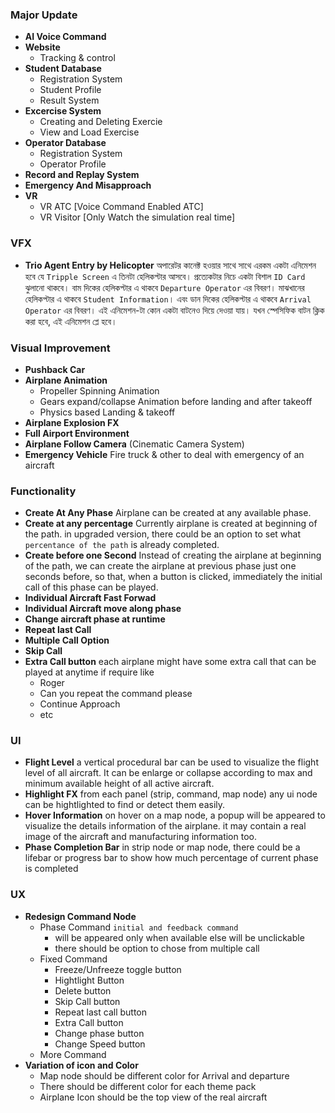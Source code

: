 ### Major Update
* **AI Voice Command**
* **Website** 
    * Tracking & control
* **Student Database**
    * Registration System
    * Student Profile
    * Result System
* **Excercise System**
    * Creating and Deleting Exercie
    * View and Load Exercise
* **Operator Database**
    * Registration System
    * Operator Profile
* **Record and Replay System**
* **Emergency And Misapproach**
* **VR**
	- VR ATC [Voice Command Enabled ATC]
	- VR Visitor [Only Watch the simulation real time]




### VFX
* **Trio Agent Entry by Helicopter** 
অপারেটর কানেক্ট হওয়ার সাথে সাথে এরকম একটা এনিমেশন হবে যে `Tripple Screen` এ তিনটা হেলিকপ্টার আসবে। প্রত্যেকটার নিচে একটা বিশাল `ID Card` ঝুলানো থাকবে। বাম দিকের হেলিকপ্টার এ থাকবে `Departure Operator` এর বিবরণ। মাঝখানের হেলিকপ্টার এ থাকবে `Student Information`। এবং ডান দিকের হেলিকপ্টার এ থাকবে `Arrival Operator` এর বিবরণ। 
এই এনিমেশন-টা কোন একটা বাটনেও দিয়ে দেওয়া যায়। যখন স্পেসিফিক বাটন ক্লিক করা হবে, এই এনিমেশন প্লে হবে।




### Visual Improvement
* **Pushback Car**
* **Airplane Animation** 
    * Propeller Spinning Animation
    * Gears expand/collapse Animation before landing and after takeoff
    * Physics based Landing & takeoff
* **Airplane Explosion FX**
* **Full Airport Environment**
* **Airplane Follow Camera** (Cinematic Camera System)
* **Emergency Vehicle** Fire truck & other to deal with emergency of an aircraft



### Functionality
* **Create At Any Phase** Airplane can be created at any available phase.
* **Create at any percentage** Currently airplane is created at beginning of the path. in upgraded version, there could be an option to set what `percentance of the path` is already completed.
* **Create before one Second** Instead of creating the airplane at beginning of the path, we can create the airplane at previous phase just one seconds before, so that, when a button is clicked, immediately the initial call of this phase can be played.
* **Individual Aircraft Fast Forwad**
* **Individual Aircraft move along phase**
* **Change aircraft phase at runtime**
* **Repeat last Call**
* **Multiple Call Option**
* **Skip Call**
* **Extra Call button** each airplane might have some extra call that can be played at anytime if require like 
    * Roger
    * Can you repeat the command please
    * Continue Approach
    * etc


### UI
* **Flight Level** a vertical procedural bar can be used to visualize the flight level of all aircraft. It can be enlarge or collapse according to max and minimum available height of all active aircraft.
* **Highlight FX** from each panel (strip, command, map node) any ui node can be hightlighted to find or detect them easily.
* **Hover Information** on hover on a map node, a popup will be appeared to visualize the details information of the airplane. it may contain a real image of the aircraft and manufacturing information too.
* **Phase Completion Bar** in strip node or map node, there could be a lifebar or progress bar to show how much percentage of current phase is completed

### UX
* **Redesign Command Node**  
    * Phase Command `initial and feedback command` 
        * will be appeared only when available else will be unclickable
        * there should be option to chose from multiple call
    * Fixed Command
        * Freeze/Unfreeze toggle button
        * Hightlight Button
        * Delete button
        * Skip Call button
        * Repeat last call button
        * Extra Call button
        * Change phase button
        * Change Speed button
    * More Command 
* **Variation of icon and Color**
    * Map node should be different color for Arrival and departure
    * There should be different color for each theme pack
    * Airplane Icon should be the top view of the real aircraft


    